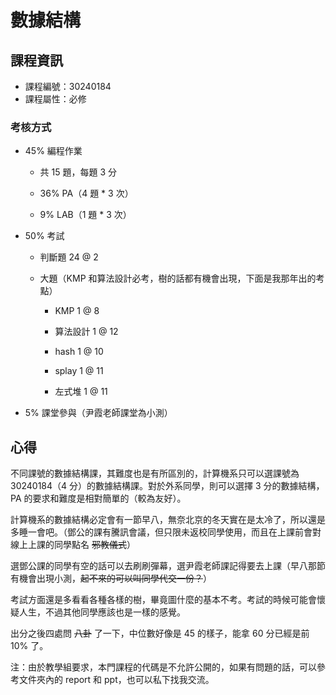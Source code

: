 # 數據結構



## 課程資訊

* 課程編號：30240184
* 課程屬性：必修

### 考核方式

* 45% 編程作業
  * 共 15 題，每題 3 分

  * 36% PA（4 題 * 3 次）
  * 9% LAB（1 題 * 3 次）
* 50% 考試

  * 判斷題 24 @ 2

  * 大題（KMP 和算法設計必考，樹的話都有機會出現，下面是我那年出的考點）

    * KMP 1 @ 8
    * 算法設計 1 @ 12

    * hash 1 @ 10
    * splay 1 @ 11
    * 左式堆 1 @ 11

* 5% 課堂參與（尹霞老師課堂為小測）

## 心得

不同課號的數據結構課，其難度也是有所區別的，計算機系只可以選課號為 30240184（4 分）的數據結構課。對於外系同學，則可以選擇 3 分的數據結構，PA 的要求和難度是相對簡單的（較為友好）。

計算機系的數據結構必定會有一節早八，無奈北京的冬天實在是太冷了，所以還是多睡一會吧。（鄧公的課有騰訊會議，但只限未返校同學使用，而且在上課前會對線上上課的同學點名 ~~邪教儀式~~）

選鄧公課的同學有空的話可以去刷刷彈幕，選尹霞老師課記得要去上課（早八那節有機會出現小測，~~起不來的可以叫同學代交一份？~~）

考試方面還是多看看各種各樣的樹，畢竟圖什麼的基本不考。考試的時候可能會懷疑人生，不過其他同學應該也是一樣的感覺。

出分之後四處問 ~~八卦~~ 了一下，中位數好像是 45 的樣子，能拿 60 分已經是前 10% 了。

注：由於教學組要求，本門課程的代碼是不允許公開的，如果有問題的話，可以參考文件夾內的 report 和 ppt，也可以私下找我交流。
